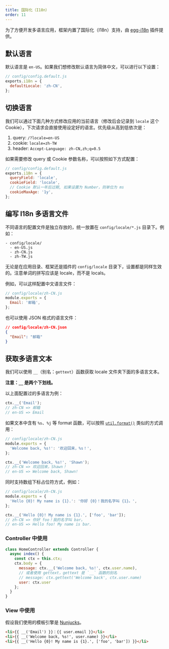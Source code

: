 ```yaml
---
title: 国际化（I18n）
order: 11
---
```


为了方便开发多语言应用，框架内置了国际化（I18n）支持，由 [egg-i18n](https://github.com/eggjs/egg-i18n) 插件提供。

## 默认语言

默认语言是 `en-US`。如果我们想修改默认语言为简体中文，可以进行以下设置：

```js
// config/config.default.js
exports.i18n = {
  defaultLocale: 'zh-CN',
};
```

## 切换语言

我们可以通过下面几种方式修改应用的当前语言（修改后会记录到 `locale` 这个 Cookie），下次请求会直接使用设定好的语言。优先级从高到低依次是：

1. query: `/?locale=en-US`
2. cookie: `locale=zh-TW`
3. header: `Accept-Language: zh-CN,zh;q=0.5`

如果需要修改 query 或 Cookie 参数名称，可以按照如下方式配置：

```js
// config/config.default.js
exports.i18n = {
  queryField: 'locale',
  cookieField: 'locale',
  // Cookie 默认一年后过期, 如果设置为 Number，则单位为 ms
  cookieMaxAge: '1y',
};
```

## 编写 I18n 多语言文件

不同语言的配置文件是独立存放的，统一放置在 `config/locale/*.js` 目录下。例如：

```
- config/locale/
  - en-US.js
  - zh-CN.js
  - zh-TW.js
```

无论是在应用目录、框架还是插件的 `config/locale` 目录下，设置都是同样生效的。注意单词的拼写应该是 locale，而不是 locals。

例如，可以这样配置中文语言文件：

```js
// config/locale/zh-CN.js
module.exports = {
  Email: '邮箱',
};
```

也可以使用 JSON 格式的语言文件：

```json
// config/locale/zh-CN.json
{
  "Email": "邮箱"
}
```
## 获取多语言文本

我们可以使用 `__`（别名：`gettext`）函数获取 locale 文件夹下面的多语言文本。

**注意：`__` 是两个下划线。**

以上面配置过的多语言为例：

```js
ctx.__('Email');
// zh-CN => 邮箱
// en-US => Email
```

如果文本中含有 `%s`、`%j` 等 format 函数，可以按照 [`util.format()`](https://nodejs.org/api/util.html#util_util_format_format_args) 类似的方式调用：

```js
// config/locale/zh-CN.js
module.exports = {
  'Welcome back, %s!': '欢迎回来，%s！',
};

ctx.__('Welcome back, %s!', 'Shawn');
// zh-CN => 欢迎回来，Shawn！
// en-US => Welcome back, Shawn!
```

同时支持数组下标占位符方式，例如：

```js
// config/locale/zh-CN.js
module.exports = {
  'Hello {0}! My name is {1}.': '你好 {0}！我的名字叫 {1}。',
};

ctx.__('Hello {0}! My name is {1}.', ['foo', 'bar']);
// zh-CN => 你好 foo！我的名字叫 bar。
// en-US => Hello foo! My name is bar.
```

### Controller 中使用

```js
class HomeController extends Controller {
  async index() {
    const ctx = this.ctx;
    ctx.body = {
      message: ctx.__('Welcome back, %s!', ctx.user.name),
      // 或者使用 gettext，gettext 是 `__` 函数的别名
      // message: ctx.gettext('Welcome back', ctx.user.name)
      user: ctx.user
    };
  }
}
```

### View 中使用

假设我们使用的模板引擎是 [Nunjucks](https://github.com/eggjs/egg-view-nunjucks)。

```html
<li>{{ __('Email') }}：{{ user.email }}</li>
<li>{{ __('Welcome back, %s!', user.name) }}</li>
<li>{{ __('Hello {0}! My name is {1}.', ['foo', 'bar']) }}</li>
```
